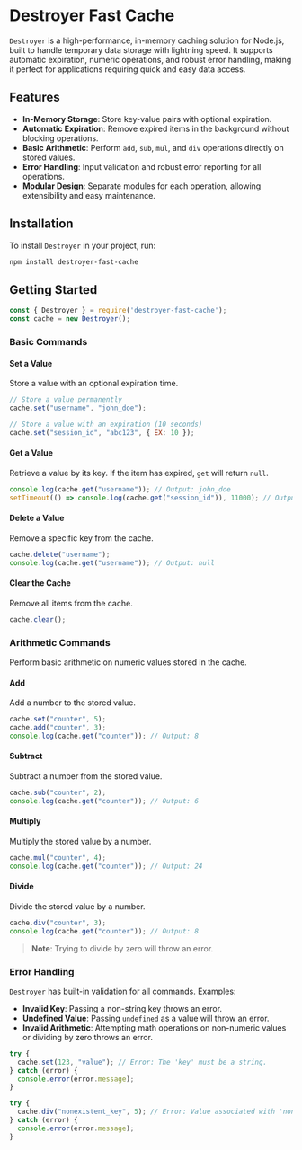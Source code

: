 

# Destroyer Fast Cache

`Destroyer` is a high-performance, in-memory caching solution for Node.js, built to handle temporary data storage with lightning speed. It supports automatic expiration, numeric operations, and robust error handling, making it perfect for applications requiring quick and easy data access.

## Features

- **In-Memory Storage**: Store key-value pairs with optional expiration.
- **Automatic Expiration**: Remove expired items in the background without blocking operations.
- **Basic Arithmetic**: Perform `add`, `sub`, `mul`, and `div` operations directly on stored values.
- **Error Handling**: Input validation and robust error reporting for all operations.
- **Modular Design**: Separate modules for each operation, allowing extensibility and easy maintenance.

## Installation

To install `Destroyer` in your project, run:

```bash
npm install destroyer-fast-cache
```

## Getting Started

```javascript
const { Destroyer } = require('destroyer-fast-cache');
const cache = new Destroyer();
```

### Basic Commands

#### Set a Value

Store a value with an optional expiration time.

```javascript
// Store a value permanently
cache.set("username", "john_doe");

// Store a value with an expiration (10 seconds)
cache.set("session_id", "abc123", { EX: 10 });
```

#### Get a Value

Retrieve a value by its key. If the item has expired, `get` will return `null`.

```javascript
console.log(cache.get("username")); // Output: john_doe
setTimeout(() => console.log(cache.get("session_id")), 11000); // Output: null (after 11 seconds)
```

#### Delete a Value

Remove a specific key from the cache.

```javascript
cache.delete("username");
console.log(cache.get("username")); // Output: null
```

#### Clear the Cache

Remove all items from the cache.

```javascript
cache.clear();
```

### Arithmetic Commands

Perform basic arithmetic on numeric values stored in the cache.

#### Add

Add a number to the stored value.

```javascript
cache.set("counter", 5);
cache.add("counter", 3);
console.log(cache.get("counter")); // Output: 8
```

#### Subtract

Subtract a number from the stored value.

```javascript
cache.sub("counter", 2);
console.log(cache.get("counter")); // Output: 6
```

#### Multiply

Multiply the stored value by a number.

```javascript
cache.mul("counter", 4);
console.log(cache.get("counter")); // Output: 24
```

#### Divide

Divide the stored value by a number.

```javascript
cache.div("counter", 3);
console.log(cache.get("counter")); // Output: 8
```

> **Note**: Trying to divide by zero will throw an error.

### Error Handling

`Destroyer` has built-in validation for all commands. Examples:

- **Invalid Key**: Passing a non-string key throws an error.
- **Undefined Value**: Passing `undefined` as a value will throw an error.
- **Invalid Arithmetic**: Attempting math operations on non-numeric values or dividing by zero throws an error.

```javascript
try {
  cache.set(123, "value"); // Error: The 'key' must be a string.
} catch (error) {
  console.error(error.message);
}

try {
  cache.div("nonexistent_key", 5); // Error: Value associated with 'nonexistent_key' must be a number.
} catch (error) {
  console.error(error.message);
}
```
